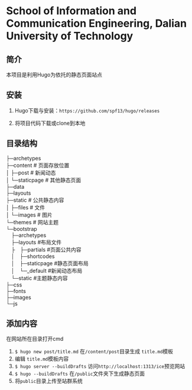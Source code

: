 # School of Information and Communication Engineering, Dalian University of Technology 

## 简介

本项目是利用Hugo为依托的静态页面站点

## 安装

1. Hugo下载与安装：` https://github.com/spf13/hugo/releases `

2. 将项目代码下载或clone到本地

## 目录结构

├─archetypes    
├─content            # 页面存放位置			
│  ├─post            # 新闻动态		
│  └─staticpage      # 其他静态页面		
├─data	
├─layouts	
├─static        # 公共静态内容  
│  ├─files      # 文件  
│  └─images # 图片  
└─themes        # 网站主题  
	└─bootstrap         
&emsp;├─archetypes    
&emsp;├─layouts   #布局文件   
&emsp;├&emsp;├─partials       #页面公共内容   
&emsp;│&emsp;├─shortcodes                     
&emsp;│&emsp;├─staticpage     #静态页面布局   
&emsp;│&emsp;└─_default       #新闻动态布局   
&emsp;└─static            #主题静态内容   
			├─css   
			├─fonts         
			├─images    
			└─js    

## 添加内容

在网站所在目录打开cmd

1. ` $ hugo new post/title.md ` 在` /content/post `目录生成 ` title.md `模板
2. 编辑 ` title.md `模板内容
3. ` $ hugo server --buildDrafts ` 访问` http://localhost:1313/ice `预览网站
4. ` $ hugo --buildDrafts ` 在` /public `文件夹下生成静态页面
5. 将` public `目录上传至站群系统


